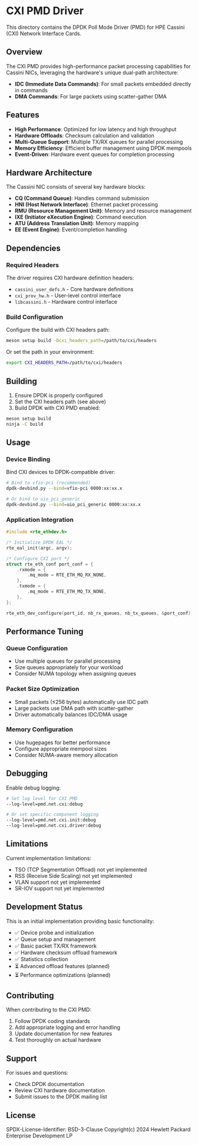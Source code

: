 # CXI PMD Driver

This directory contains the DPDK Poll Mode Driver (PMD) for HPE Cassini (CXI) Network Interface Cards.

## Overview

The CXI PMD provides high-performance packet processing capabilities for Cassini NICs, leveraging the hardware's unique dual-path architecture:

- **IDC (Immediate Data Commands)**: For small packets embedded directly in commands
- **DMA Commands**: For large packets using scatter-gather DMA

## Features

- **High Performance**: Optimized for low latency and high throughput
- **Hardware Offloads**: Checksum calculation and validation
- **Multi-Queue Support**: Multiple TX/RX queues for parallel processing
- **Memory Efficiency**: Efficient buffer management using DPDK mempools
- **Event-Driven**: Hardware event queues for completion processing

## Hardware Architecture

The Cassini NIC consists of several key hardware blocks:

- **CQ (Command Queue)**: Handles command submission
- **HNI (Host Network Interface)**: Ethernet packet processing
- **RMU (Resource Management Unit)**: Memory and resource management
- **IXE (Initiator eXecution Engine)**: Command execution
- **ATU (Address Translation Unit)**: Memory mapping
- **EE (Event Engine)**: Event/completion handling

## Dependencies

### Required Headers

The driver requires CXI hardware definition headers:
- `cassini_user_defs.h` - Core hardware definitions
- `cxi_prov_hw.h` - User-level control interface
- `libcassini.h` - Hardware control interface

### Build Configuration

Configure the build with CXI headers path:

```bash
meson setup build -Dcxi_headers_path=/path/to/cxi/headers
```

Or set the path in your environment:

```bash
export CXI_HEADERS_PATH=/path/to/cxi/headers
```

## Building

1. Ensure DPDK is properly configured
2. Set the CXI headers path (see above)
3. Build DPDK with CXI PMD enabled:

```bash
meson setup build
ninja -C build
```

## Usage

### Device Binding

Bind CXI devices to DPDK-compatible driver:

```bash
# Bind to vfio-pci (recommended)
dpdk-devbind.py --bind=vfio-pci 0000:xx:xx.x

# Or bind to uio_pci_generic
dpdk-devbind.py --bind=uio_pci_generic 0000:xx:xx.x
```

### Application Integration

```c
#include <rte_ethdev.h>

/* Initialize DPDK EAL */
rte_eal_init(argc, argv);

/* Configure CXI port */
struct rte_eth_conf port_conf = {
    .rxmode = {
        .mq_mode = RTE_ETH_MQ_RX_NONE,
    },
    .txmode = {
        .mq_mode = RTE_ETH_MQ_TX_NONE,
    },
};

rte_eth_dev_configure(port_id, nb_rx_queues, nb_tx_queues, &port_conf);
```

## Performance Tuning

### Queue Configuration

- Use multiple queues for parallel processing
- Size queues appropriately for your workload
- Consider NUMA topology when assigning queues

### Packet Size Optimization

- Small packets (≤256 bytes) automatically use IDC path
- Large packets use DMA path with scatter-gather
- Driver automatically balances IDC/DMA usage

### Memory Configuration

- Use hugepages for better performance
- Configure appropriate mempool sizes
- Consider NUMA-aware memory allocation

## Debugging

Enable debug logging:

```bash
# Set log level for CXI PMD
--log-level=pmd.net.cxi:debug

# Or set specific component logging
--log-level=pmd.net.cxi.init:debug
--log-level=pmd.net.cxi.driver:debug
```

## Limitations

Current implementation limitations:

- TSO (TCP Segmentation Offload) not yet implemented
- RSS (Receive Side Scaling) not yet implemented
- VLAN support not yet implemented
- SR-IOV support not yet implemented

## Development Status

This is an initial implementation providing basic functionality:

- ✅ Device probe and initialization
- ✅ Queue setup and management
- ✅ Basic packet TX/RX framework
- ✅ Hardware checksum offload framework
- ✅ Statistics collection
- ⏳ Advanced offload features (planned)
- ⏳ Performance optimizations (planned)

## Contributing

When contributing to the CXI PMD:

1. Follow DPDK coding standards
2. Add appropriate logging and error handling
3. Update documentation for new features
4. Test thoroughly on actual hardware

## Support

For issues and questions:

- Check DPDK documentation
- Review CXI hardware documentation
- Submit issues to the DPDK mailing list

## License

SPDX-License-Identifier: BSD-3-Clause
Copyright(c) 2024 Hewlett Packard Enterprise Development LP
